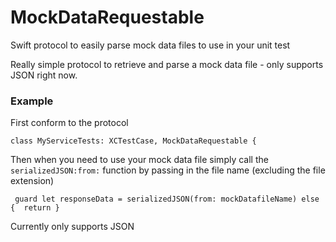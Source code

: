 # MockDataRequestable
Swift protocol to easily parse mock data files to use in your unit test

Really simple protocol to retrieve and parse a mock data file - only supports JSON right now.

### Example

First conform to the protocol

```
class MyServiceTests: XCTestCase, MockDataRequestable {
```

Then when you need to use your mock data file simply call the ```serializedJSON:from:``` function by passing in the file name (excluding the file extension)

```
 guard let responseData = serializedJSON(from: mockDatafileName) else {  return }
```

Currently only supports JSON
